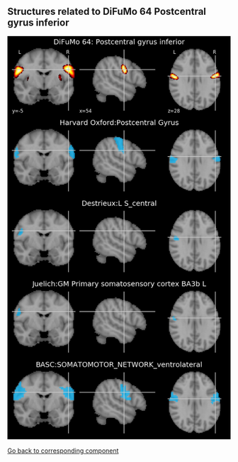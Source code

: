


## Structures related to DiFuMo 64 Postcentral gyrus inferior

![41](41.jpg "Structures related to DiFuMo 64 Postcentral gyrus inferior")

[Go back to corresponding component](https://parietal-inria.github.io/DiFuMo/64/html/41.html)